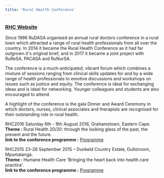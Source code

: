 ```yaml
---
title: 'Rural Health Conference'
---
```

### [RHC Website](https://www.ruralhealthconference.org.za/)
Since 1996 RuDASA organised an annual rural doctors conference in a rural town which attracted a range of rural health professionals from all over the country. In 2014 it became the Rural Health Conference as it had far outgrown it's original brief, and in 2017 it became a joint project with RuReSA, PACASA and RuNurSA.

The conference is a much-anticipated, vibrant forum which combines a mixture of sessions ranging from clinical skills updates for and by a wide range of health professionals to emotive discussions and workshops on issues such as justice and equity. The conference is ideal for exchanging ideas and is ideal for networking. Younger colleagues and students are also encouraged to attend.

A highlight of the conference is the gala Dinner and Award Ceremony in which doctors, nurses, clinical associates and therapists are recognised for their outstanding role in rural health. 

RHC2016 Saturday 6th - 9th August 2016, Grahamstown, Eastern Cape.  
**Theme :** Rural Health 20/20: through the looking glass of the past, the present and the future.      
**link to the conference programme :** [Programme](https://drive.google.com/file/d/1nNcLC3XHPaehRqavtGvW8exaCQOTW7Xa/view?usp=sharing)  

RHC2015 23-26 September 2015 – Dunkeld Country Estate, Dullstroom, Mpumalanga.  
**Theme :** Humane Health Care 'Bringing the heart back into health care practice'.  
**link to the conference programme :** [Programme](https://drive.google.com/file/d/1J8Agdu1yAMh4uF08CX8801SU4CJPrhJN/view?usp=sharing)

<!--
    This is a comment and is not displayed on the website. Do not alter this text between arrows (->).
    To change the content in this file, simply retype/ copy+paste any text above, as you would in a normal text file/ word document.

    Do not change the "title:" title, or the ---. Only change the text inside ''

    The hashtag ( # ) symbols followed by a space and then text show a heading. The more #s you have, the smaller/"less important" the heading. You can add up to 6 # but we suggest max 4 #. make sure each heading is on a separate line.

    Links are created by putting the text you want to show in square brackets ( [] ) followed by the link in round brackets ( () ). For example, [RuReSA](https://ruresa.org.za/) will show as RuReSA and link to the RuReSA website.

    Please refer to the "HOW TO USE" or "HOW TO USE SHORT" files for more information.
 -->
